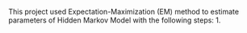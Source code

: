 
This project used Expectation-Maximization (EM) method to estimate parameters of Hidden Markov Model with the following steps:
1. 

